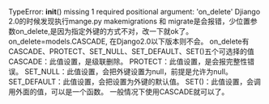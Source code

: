 TypeError: __init__() missing 1 required positional argument: 'on_delete'
Djiango 2.0的时候发现执行mange.py makemigrations 和 migrate是会报错，少位置参数on_delete,是因为指定外键的方式不对，改一下就ok了。
on_delete=models.CASCADE, 在Django2.0以下版本则不会。
    on_delete有CASCADE、PROTECT、SET_NULL、SET_DEFAULT、SET()五个可选择的值
        CASCADE：此值设置，是级联删除。
        PROTECT：此值设置，是会报完整性错误。
        SET_NULL：此值设置，会把外键设置为null，前提是允许为null。
        SET_DEFAULT：此值设置，会把设置为外键的默认值。
        SET()：此值设置，会调用外面的值，可以是一个函数。
    一般情况下使用CASCADE就可以了。